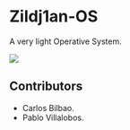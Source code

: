 # Zildj1an-OS

A very light Operative System.

<img src = "https://github.com/Zildj1an/Zildj1an_OS/blob/master/img.png"/>

## Contributors
* Carlos Bilbao.
* Pablo Villalobos.
